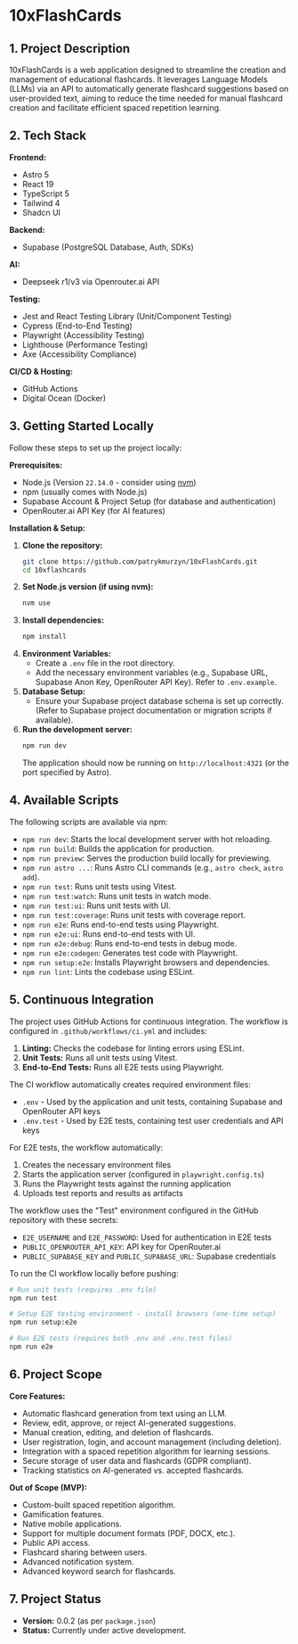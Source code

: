 # 10xFlashCards

## 1. Project Description

10xFlashCards is a web application designed to streamline the creation and management of educational flashcards. It leverages Language Models (LLMs) via an API to automatically generate flashcard suggestions based on user-provided text, aiming to reduce the time needed for manual flashcard creation and facilitate efficient spaced repetition learning.

## 2. Tech Stack

**Frontend:**

- Astro 5
- React 19
- TypeScript 5
- Tailwind 4
- Shadcn UI

**Backend:**

- Supabase (PostgreSQL Database, Auth, SDKs)

**AI:**

- Deepseek r1/v3 via Openrouter.ai API

**Testing:**

- Jest and React Testing Library (Unit/Component Testing)
- Cypress (End-to-End Testing)
- Playwright (Accessibility Testing)
- Lighthouse (Performance Testing)
- Axe (Accessibility Compliance)

**CI/CD & Hosting:**

- GitHub Actions
- Digital Ocean (Docker)

## 3. Getting Started Locally

Follow these steps to set up the project locally:

**Prerequisites:**

- Node.js (Version `22.14.0` - consider using [nvm](https://github.com/nvm-sh/nvm))
- npm (usually comes with Node.js)
- Supabase Account & Project Setup (for database and authentication)
- OpenRouter.ai API Key (for AI features)

**Installation & Setup:**

1.  **Clone the repository:**
    ```bash
    git clone https://github.com/patrykmurzyn/10xFlashCards.git
    cd 10xflashcards
    ```
2.  **Set Node.js version (if using nvm):**
    ```bash
    nvm use
    ```
3.  **Install dependencies:**
    ```bash
    npm install
    ```
4.  **Environment Variables:**
    - Create a `.env` file in the root directory.
    - Add the necessary environment variables (e.g., Supabase URL, Supabase Anon Key, OpenRouter API Key). Refer to `.env.example`.
5.  **Database Setup:**
    - Ensure your Supabase project database schema is set up correctly. (Refer to Supabase project documentation or migration scripts if available).
6.  **Run the development server:**
    ```bash
    npm run dev
    ```
    The application should now be running on `http://localhost:4321` (or the port specified by Astro).

## 4. Available Scripts

The following scripts are available via npm:

- `npm run dev`: Starts the local development server with hot reloading.
- `npm run build`: Builds the application for production.
- `npm run preview`: Serves the production build locally for previewing.
- `npm run astro ...`: Runs Astro CLI commands (e.g., `astro check`, `astro add`).
- `npm run test`: Runs unit tests using Vitest.
- `npm run test:watch`: Runs unit tests in watch mode.
- `npm run test:ui`: Runs unit tests with UI.
- `npm run test:coverage`: Runs unit tests with coverage report.
- `npm run e2e`: Runs end-to-end tests using Playwright.
- `npm run e2e:ui`: Runs end-to-end tests with UI.
- `npm run e2e:debug`: Runs end-to-end tests in debug mode.
- `npm run e2e:codegen`: Generates test code with Playwright.
- `npm run setup:e2e`: Installs Playwright browsers and dependencies.
- `npm run lint`: Lints the codebase using ESLint.

## 5. Continuous Integration

The project uses GitHub Actions for continuous integration. The workflow is configured in `.github/workflows/ci.yml` and includes:

1. **Linting:** Checks the codebase for linting errors using ESLint.
2. **Unit Tests:** Runs all unit tests using Vitest.
3. **End-to-End Tests:** Runs all E2E tests using Playwright.

The CI workflow automatically creates required environment files:

- `.env` - Used by the application and unit tests, containing Supabase and OpenRouter API keys
- `.env.test` - Used by E2E tests, containing test user credentials and API keys

For E2E tests, the workflow automatically:

1. Creates the necessary environment files
2. Starts the application server (configured in `playwright.config.ts`)
3. Runs the Playwright tests against the running application
4. Uploads test reports and results as artifacts

The workflow uses the "Test" environment configured in the GitHub repository with these secrets:

- `E2E_USERNAME` and `E2E_PASSWORD`: Used for authentication in E2E tests
- `PUBLIC_OPENROUTER_API_KEY`: API key for OpenRouter.ai
- `PUBLIC_SUPABASE_KEY` and `PUBLIC_SUPABASE_URL`: Supabase credentials

To run the CI workflow locally before pushing:

```bash
# Run unit tests (requires .env file)
npm run test

# Setup E2E testing environment - install browsers (one-time setup)
npm run setup:e2e

# Run E2E tests (requires both .env and .env.test files)
npm run e2e
```

## 6. Project Scope

**Core Features:**

- Automatic flashcard generation from text using an LLM.
- Review, edit, approve, or reject AI-generated suggestions.
- Manual creation, editing, and deletion of flashcards.
- User registration, login, and account management (including deletion).
- Integration with a spaced repetition algorithm for learning sessions.
- Secure storage of user data and flashcards (GDPR compliant).
- Tracking statistics on AI-generated vs. accepted flashcards.

**Out of Scope (MVP):**

- Custom-built spaced repetition algorithm.
- Gamification features.
- Native mobile applications.
- Support for multiple document formats (PDF, DOCX, etc.).
- Public API access.
- Flashcard sharing between users.
- Advanced notification system.
- Advanced keyword search for flashcards.

## 7. Project Status

- **Version:** 0.0.2 (as per `package.json`)
- **Status:** Currently under active development.
